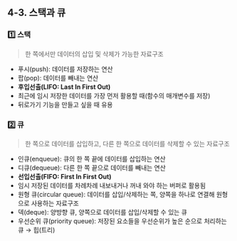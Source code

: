 ## 4-3. 스택과 큐

### 1️⃣ 스택

> 한 쪽에서만 데이터의 삽입 및 삭제가 가능한 자료구조

- 푸시(push): 데이터를 저장하는 연산
- 팝(pop): 데이터를 빼내는 연산
- **후입선출(LIFO: Last In First Out)**
- 최근에 임시 저장한 데이터를 가장 먼저 활용할 때(함수의 매개변수를 저장)
- 뒤로가기 기능을 만들고 싶을 때 유용

### 2️⃣ 큐

> 한 쪽으로 데이터를 삽입하고, 다른 한 쪽으로 데이터를 삭제할 수 있는 자료구조

- 인큐(enqueue): 큐의 한 쪽 끝에 데이터를 삽입하는 연산
- 디큐(dequeue): 다른 한 쪽 끝으로 데이터를 빼내는 연산
- **선입선출(FIFO: First In First Out)**
- 임시 저장된 데이터를 차례차례 내보내거나 꺼내 와야 하는 버퍼로 활용됨
- 원형 큐(circular queue): 데이터를 삽입/삭제하는 쪽, 양쪽을 하나로 연결해 원형으로 사용하는 자료구조
- 덱(deque): 양방향 큐, 양쪽으로 데이터를 삽입/삭제할 수 있는 큐
- 우선순위 큐(priority queue): 저장된 요소들을 우선순위가 높은 순으로 처리하는 큐 → 힙(트리)
